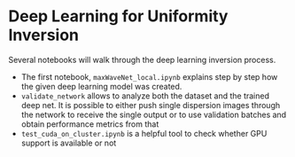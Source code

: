 # Deep Learning for Uniformity Inversion

Several notebooks will walk through the deep learning inversion process.

- The first notebook, ``maxWaveNet_local.ipynb`` explains step by step how the given deep learning
model was created. 
- ``validate_network`` allows to analyze both the dataset and the trained deep net. It is 
possible to either push single dispersion images through the network to receive the single
output or to use validation batches and obtain performance metrics from that
- ``test_cuda_on_cluster.ipynb`` is a helpful tool to check whether GPU support is available
or not
